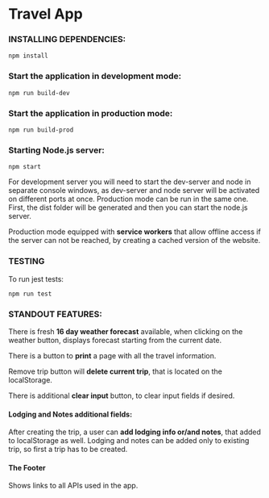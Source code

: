 # Travel App

###  INSTALLING DEPENDENCIES:

    npm install

### Start the application in development mode:

    npm run build-dev

### Start the application in production mode:

    npm run build-prod

### Starting Node.js server:

    npm start

For development server you will need to start the dev-server and node in separate
console windows, as dev-server and node server will be activated on different ports at once.
Production mode can be run in the same one. First, the dist folder will be generated and then you can start the node.js server.

Production mode equipped with **service workers** that allow offline access if the server can not be reached, by creating a cached version of the website.


### TESTING
To run jest tests:

    npm run test

### STANDOUT FEATURES:

There is fresh **16 day weather forecast** available, when clicking on the weather button, displays forecast starting from the current date.

There is a button to **print** a page with all the travel information.

Remove trip button will **delete current trip**, that is located on the localStorage.

There is additional **clear input** button, to clear input fields if desired.


#### Lodging and Notes additional fields:

After creating the trip, a user can **add lodging info or/and notes**, that added to localStorage as well.
Lodging and notes can be added only to existing trip, so first a trip has to be created.

#### The Footer
Shows links to all APIs used in the app.
